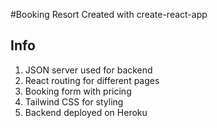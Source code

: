 #Booking Resort
Created with create-react-app

## Info

1. JSON server used for backend
2. React routing for different pages
3. Booking form with pricing
4. Tailwind CSS for styling
5. Backend deployed on Heroku
